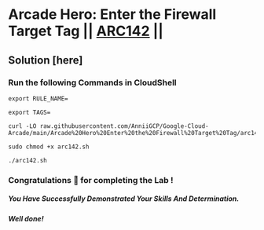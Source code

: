 # Arcade Hero: Enter the Firewall Target Tag || [ARC142](https://www.cloudskillsboost.google/focuses/85631?parent=catalog) ||

## Solution [here] 

### Run the following Commands in CloudShell

```
export RULE_NAME=

export TAGS=
```
```
curl -LO raw.githubusercontent.com/AnniiGCP/Google-Cloud-Arcade/main/Arcade%20Hero%20Enter%20the%20Firewall%20Target%20Tag/arc142.sh

sudo chmod +x arc142.sh

./arc142.sh
```

### Congratulations 🎉 for completing the Lab !

##### *You Have Successfully Demonstrated Your Skills And Determination.*

#### *Well done!*

 

 
